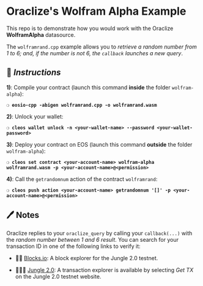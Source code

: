 # Oraclize's Wolfram Alpha Example

This repo is to demonstrate how you would work with the Oraclize **WolframAlpha** datasource.

The `wolframrand.cpp` example allows you to *retrieve a random number from 1 to 6; and, if the number is
not 6, the `callback` launches a new query*.

## :page_with_curl: *Instructions*

**1)**: Compile your contract (launch this command **inside** the folder `wolfram-alpha`):

**`❍ eosio-cpp -abigen wolframrand.cpp -o wolframrand.wasm`**

**2)**: Unlock your wallet:

**`❍ cleos wallet unlock -n <your-wallet-name> --password <your-wallet-password>`**

**3)**: Deploy your contract on EOS (launch this command **outside** the folder `wolfram-alpha`):

**`❍ cleos set contract <your-account-name> wolfram-alpha wolframrand.wasm -p <your-account-name>@<permission>`**

**4)**: Call the `getrandomnum` action of the contract `wolframrand`:

**`❍ cleos push action <your-account-name> getrandomnum '[]' -p <your-account-name>@<permission>`**

## :pen: Notes

Oraclize replies to your `oraclize_query` by calling your `callback(...)` with the *random number between 1 and 6 result*.
You can search for your transaction ID in one of the following links to verify it:

* :mag_right::ledger: [Blocks.io](https://jungle.bloks.io/): A block explorer for the Jungle 2.0 testnet.

* :palm_tree::lion::palm_tree: [Jungle 2.0](https://monitor.jungletestnet.io/#home): A transaction explorer is available by selecting *Get TX* on the Jungle 2.0 testnet website.
